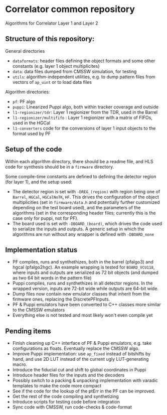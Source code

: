 # Correlator common repository

Algorithms for Correlator Layer 1 and Layer 2

## Structure of this repository:

General directories
 * `dataformats`: header files defining the object formats and some other constants (e.g. layer 1 object multiplicites)
 * `data`: data files dumped from CMSSW simulation, for testing
 * `utils`: algorithm-independent utilities, e.g. to dump pattern files from vectors of `ap_uint` or to load data files 

Algorithm directories:
 * `pf`: PF algo
 * `puppi`: Linearized Puppi algo, both within tracker coverage and outside
 * `l1-regionizer/tdr`: Layer 1 regionizer from the TDR, used in the Barrel 
 * `l1-regionizer/multififo` : Layer 1 regionizer with a matrix of FIFOs, used in the HGCal
 * `l1-converters` code for the conversions of layer 1 input objects to the format used by PF


## Setup of the code

Within each algorithm directory, there should be a readme file, and HLS code for synthesis should be in a `firmware` directory. 

Some compile-time constants are defined to defining the detector region (for layer 1), and the setup used:
 * The detector region is set with `-DREG_(region)` with region being one of `Barrel`, `HGCal`, `HGCalNoTK`, `HF`. This drives the configuration of the object multiplicities (set in `firmware/data.h` and potentially further customized depending on the test board used), and the parameters of the algorithms (set in the corresponding header files; currently this is the case only for puppi, not for PF).
 * The board used is set with `-DBOARD_(board)`, which drives the code used to serialize the inputs and outputs. A generic setup in which the algorithms are run without any wrapper is defined with `-DBOARD_none`

## Implementation status

* PF compiles, runs and synthethizes, both in the barrel (pfalgo3) and hgcal (pfalgo2hgc). An example wrapping is tested for `BOARD_VCU118`, where inputs and outputs are serialized as 72 bit objects (and dumped as two 64 bit words in the pattern file)
* Puppi compiles, runs and synthethizes in all detector regions. In the wrapped version, inputs are 72-bit wide while outputs are 64-bit wide.
* Dump files now contain new emulator classes that inherit from the firmware ones, replacing the DiscretePFInputs.
* PF & Puppi emulators have been converted to C++ classes more similar to the CMSSW emulators
* Everything else is not tested and most likely won't even compile yet

## Pending items

* Finish cleaning up C++ interface of PF & Puppi emulators, e.g. take configurations as floats. Eventually replace the CMSSW algo.
* Improve Puppi implementation: use `ap_fixed` instead of bitshifts by hand, and use 2D LUT instead of the current ugly LUT-generating macro.
* Introduce the fiducial cut and shift to global coordinates in Puppi
* Introduce header files for the inputs and the decoders
* Possibly switch to a packing & unpacking implementation with varadic templates to make the code more compact
* See if the code for the lookup of the ptErr in the PF can be improved.
* Get the rest of the code compiling and synthetizing
* Introduce scripts for testing code before integration
* Sync code with CMSSW, run code-checks & code-format

